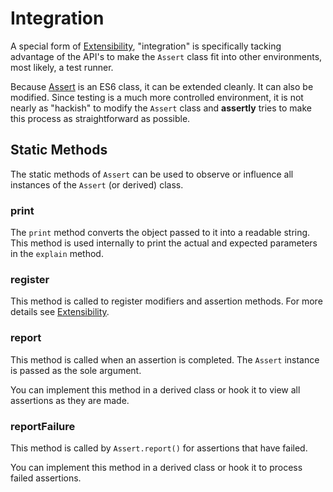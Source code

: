 # Integration

A special form of [Extensibility](./Extensibility.md), "integration" is specifically
tacking advantage of the API's to make the `Assert` class fit into other environments,
most likely, a test runner.

Because [Assert](./Assert.md) is an ES6 class, it can be extended cleanly. It can also
be modified. Since testing is a much more controlled environment, it is not nearly as
"hackish" to modify the `Assert` class and **assertly** tries to make this process as
straightforward as possible.

## Static Methods

The static methods of `Assert` can be used to observe or influence all instances
of the `Assert` (or derived) class.

### print

The `print` method converts the object passed to it into a readable string. This
method is used internally to print the actual and expected parameters in the
`explain` method.

### register

This method is called to register modifiers and assertion methods. For more details
see [Extensibility](./Extensibility.md).

### report

This method is called when an assertion is completed. The `Assert` instance is
passed as the sole argument.

You can implement this method in a derived class or hook it to view all assertions
as they are made.

### reportFailure

This method is called by `Assert.report()` for assertions that have failed.

You can implement this method in a derived class or hook it to process failed
assertions.
